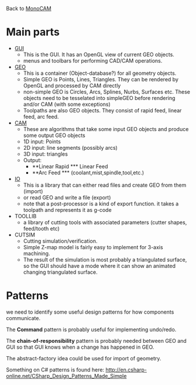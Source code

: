 Back to [MonoCAM](MonoCAM.md)

# Main parts #

  * [GUI](GUI.md)
    * This is the GUI. It has an OpenGL view of current GEO objects.
    * menus and toolbars for performing CAD/CAM operations.
  * [GEO](GEO.md)
    * This is a container (Object-database?) for all geometry objects.
    * Simple GEO is Points, Lines, Triangles. They can be rendered by OpenGL and processed by CAM directly
    * non-simple GEO is Circles, Arcs, Splines, Nurbs, Surfaces etc. These objects need to be tesselated into simpleGEO before rendering and/or CAM (with some exceptions)
    * Toolpaths are also GEO objects. They consist of rapid feed, linear feed, arc feed.
  * [CAM](CAM.md)
    * These are algorithms that take some input GEO objects and produce some output GEO objects
    * 1D input: Points
    * 2D input: line segments (possibly arcs)
    * 3D input: triangles
    * Output:
      * **Linear Rapid
      *** Linear Feed
      * **Arc Feed
      *** (coolant,mist,spindle,tool,etc.)
  * [IO](IO.md)
    * This is a library that can either read files and create GEO from them (import)
    * or read GEO and write a file (export)
    * note that a post-processor is a kind of export function. it takes a toolpath and represents it as g-code
  * TOOLLIB
    * a library of cutting tools with associated parameters (cutter shapes, feed/tooth etc)
  * CUTSIM
    * Cutting simulation/verification.
    * Simple Z-map model is fairly easy to implement for 3-axis machining.
    * The result of the simulation is most probably a triangulated surface, so the GUI should have a mode where it can show an animated changing triangulated surface.


# Patterns #

we need to identify some useful design patterns for how components communicate.

The **Command** pattern is probably useful for implementing undo/redo.

The **chain-of-responsibility** pattern is probably needed between GEO and GUI so that GUI knows when a change has happened in GEO.

The abstract-factory idea could be used for import of geometry.

Something on C# patterns is found here: http://en.csharp-online.net/CSharp_Design_Patterns_Made_Simple